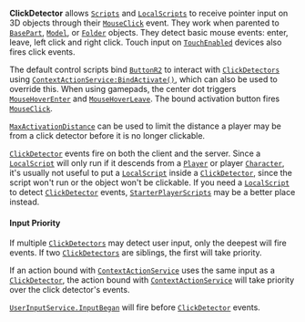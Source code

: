 **ClickDetector** allows [`Scripts`](https://create.roblox.com/docs/reference/engine/classes/Script) and
[`LocalScripts`](https://create.roblox.com/docs/reference/engine/classes/LocalScript) to receive pointer input on 3D objects
through their [`MouseClick`](https://create.roblox.com/docs/reference/engine/classes/ClickDetector#MouseClick) event. They work
when parented to [`BasePart`](https://create.roblox.com/docs/reference/engine/classes/BasePart), [`Model`](https://create.roblox.com/docs/reference/engine/classes/Model), or [`Folder`](https://create.roblox.com/docs/reference/engine/classes/Folder) objects.
They detect basic mouse events: enter, leave, left click and right click.
Touch input on [`TouchEnabled`](https://create.roblox.com/docs/reference/engine/classes/UserInputService#TouchEnabled) devices also
fires click events.

The default control scripts bind [`ButtonR2`](https://create.roblox.com/docs/reference/engine/enums/KeyCode) to interact with
[`ClickDetectors`](https://create.roblox.com/docs/reference/engine/classes/ClickDetector) using
[`ContextActionService:BindActivate()`](https://create.roblox.com/docs/reference/engine/classes/ContextActionService#BindActivate), which can also be used to
override this. When using gamepads, the center dot triggers
[`MouseHoverEnter`](https://create.roblox.com/docs/reference/engine/classes/ClickDetector#MouseHoverEnter) and
[`MouseHoverLeave`](https://create.roblox.com/docs/reference/engine/classes/ClickDetector#MouseHoverLeave). The bound activation
button fires [`MouseClick`](https://create.roblox.com/docs/reference/engine/classes/ClickDetector#MouseClick).

[`MaxActivationDistance`](https://create.roblox.com/docs/reference/engine/classes/ClickDetector#MaxActivationDistance) can be used
to limit the distance a player may be from a click detector before it is no
longer clickable.

[`ClickDetector`](https://create.roblox.com/docs/reference/engine/classes/ClickDetector) events fire on both the client and the server. Since a
[`LocalScript`](https://create.roblox.com/docs/reference/engine/classes/LocalScript) will only run if it descends from a [`Player`](https://create.roblox.com/docs/reference/engine/classes/Player) or
player [`Character`](https://create.roblox.com/docs/reference/engine/classes/Player#Character), it's usually not useful to put a
[`LocalScript`](https://create.roblox.com/docs/reference/engine/classes/LocalScript) inside a [`ClickDetector`](https://create.roblox.com/docs/reference/engine/classes/ClickDetector), since the script won't run
or the object won't be clickable. If you need a [`LocalScript`](https://create.roblox.com/docs/reference/engine/classes/LocalScript) to detect
[`ClickDetector`](https://create.roblox.com/docs/reference/engine/classes/ClickDetector) events, [`StarterPlayerScripts`](https://create.roblox.com/docs/reference/engine/classes/StarterPlayerScripts) may be a better
place instead.
#### Input Priority

If multiple [`ClickDetectors`](https://create.roblox.com/docs/reference/engine/classes/ClickDetector) may detect user input, only
the deepest will fire events. If two [`ClickDetectors`](https://create.roblox.com/docs/reference/engine/classes/ClickDetector) are
siblings, the first will take priority.

If an action bound with [`ContextActionService`](https://create.roblox.com/docs/reference/engine/classes/ContextActionService) uses the same input as a
[`ClickDetector`](https://create.roblox.com/docs/reference/engine/classes/ClickDetector), the action bound with [`ContextActionService`](https://create.roblox.com/docs/reference/engine/classes/ContextActionService) will
take priority over the click detector's events.

[`UserInputService.InputBegan`](https://create.roblox.com/docs/reference/engine/classes/UserInputService#InputBegan) will fire before [`ClickDetector`](https://create.roblox.com/docs/reference/engine/classes/ClickDetector)
events.